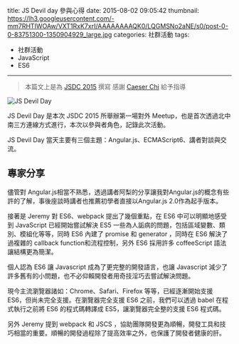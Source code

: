 title: JS Devil day 參與心得
date: 2015-08-02 09:05:42
thumbnail: https://lh3.googleusercontent.com/-mm7RHTIWOAw/VXT1RxK7xrI/AAAAAAAAQK0/LQGMSNo2aNE/s0/post-0-0-83751300-1350904929_large.jpg
categories: 社群活動
tags:
- 社群活動
- JavaScript
- ES6
---

> 本篇文上是為 [JSDC 2015](http://jsdc.tw) 撰寫
> 感謝 [Caeser Chi](https://www.facebook.com/clonncd?fref=ts) 給予指導

![JS Devil Day](https://lh3.googleusercontent.com/-mm7RHTIWOAw/VXT1RxK7xrI/AAAAAAAAQK0/LQGMSNo2aNE/s0/post-0-0-83751300-1350904929_large.jpg)

JS Devil Day 是本次 JSDC 2015 所舉辦第一場對外 Meetup，也是首次透過北中南三方連線方式進行，本次以參與者角色，記錄此次活動。

JS Devil Day 當天主要有三個主題：Angular.js、ECMAScript6、講者對談與交流。

## 專家分享

<!--more-->

儘管對 Angular.js相當不熟悉，透過講者阿梨的分享讓我對Angular.js的概念有些許的了解，事後座談時講者也推薦初學者直接以Angular.js 2.0作為起手版本。

接著是 Jeremy 對 ES6、webpack 提出了幾個重點，在 ES6 中可以明顯地感受到 JavaScript 已經開始嘗試解決 ES5 一些為人詬病的問題，包括區域變數、類別、模組化等等，同時 ES6 內建了 promise 和 generator ，同時在 ES6 解決了過複雜的 callback function和流程控制，另外 ES6 採用許多 coffeeScript 語法讓結構更為簡潔。

個人認為 ES6 讓 Javascript 成為了更完整的開發語言，也讓 Javascript 減少了許多舊有的小問題，也不必仰賴開發者用奇技淫巧去嘗試解決問題。

現今主流瀏覽器諸如：Chrome、Safari、Firefox 等等，已經逐漸開始支援 ES6，但尚未完全支援。在瀏覽器完全支援 ES6 之前，我們可以透過 babel 在程式執行之前將 ES6 的程式碼轉譯成 ES5，讓瀏覽器完全整的支援 ES6 程式碼。

另外 Jeremy 提到 webpack 和 JSCS ，協助團隊開發更為順暢，開發工具和技巧相當的重要。順暢的開發過程除了提高效率之外，也保護了開發者健康的肝。
